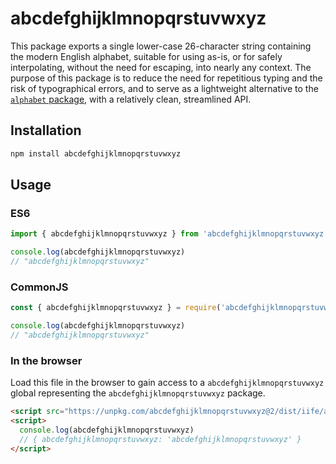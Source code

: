 # abcdefghijklmnopqrstuvwxyz

This package exports a single lower-case 26-character string containing the modern English alphabet, suitable for using as-is, or for safely interpolating, without the need for escaping, into nearly any context. The purpose of this package is to reduce the need for repetitious typing and the risk of typographical errors, and to serve as a lightweight alternative to the [`alphabet` package](https://www.npmjs.com/package/alphabet), with a relatively clean, streamlined API.


## Installation

```bash
npm install abcdefghijklmnopqrstuvwxyz
```

## Usage

### ES6

```js
import { abcdefghijklmnopqrstuvwxyz } from 'abcdefghijklmnopqrstuvwxyz'

console.log(abcdefghijklmnopqrstuvwxyz)
// "abcdefghijklmnopqrstuvwxyz"
```

### CommonJS

```js
const { abcdefghijklmnopqrstuvwxyz } = require('abcdefghijklmnopqrstuvwxyz')

console.log(abcdefghijklmnopqrstuvwxyz)
// "abcdefghijklmnopqrstuvwxyz"
```

### In the browser

Load this file in the browser to gain access to a `abcdefghijklmnopqrstuvwxyz` global representing the `abcdefghijklmnopqrstuvwxyz` package.

```html
<script src="https://unpkg.com/abcdefghijklmnopqrstuvwxyz@2/dist/iife/abcdefghijklmnopqrstuvwxyz.js" crossorigin></script>
<script>
  console.log(abcdefghijklmnopqrstuvwxyz)
  // { abcdefghijklmnopqrstuvwxyz: 'abcdefghijklmnopqrstuvwxyz' }
</script>
```
